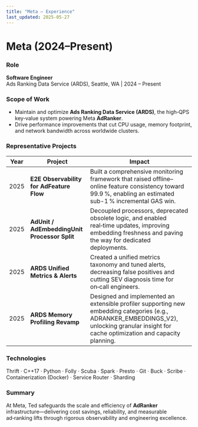 ```yaml
---
title: "Meta – Experience"
last_updated: 2025-05-27
---
```


# Meta (2024–Present)

### Role
**Software Engineer**  
Ads Ranking Data Service (ARDS), Seattle, WA | 2024 – Present

### Scope of Work
- Maintain and optimize **Ads Ranking Data Service (ARDS)**, the high‑QPS key‑value system powering Meta **AdRanker**.
- Drive performance improvements that cut CPU usage, memory footprint, and network bandwidth across worldwide clusters.

### Representative Projects
| Year | Project | Impact |
|------|---------|--------|
| 2025 | **E2E Observability for AdFeature Flow** | Built a comprehensive monitoring framework that raised offline–online feature consistency toward 99.9 %, enabling an estimated sub-1 % incremental GAS win. |
| 2025 | **AdUnit / AdEmbeddingUnit Processor Split** | Decoupled processors, deprecated obsolete logic, and enabled real‑time updates, improving embedding freshness and paving the way for dedicated deployments. |
| 2025 | **ARDS Unified Metrics & Alerts** | Created a unified metrics taxonomy and tuned alerts, decreasing false positives and cutting SEV diagnosis time for on‑call engineers. |
| 2025 | **ARDS Memory Profiling Revamp** | Designed and implemented an extensible profiler supporting new embedding categories (e.g., ADRANKER_EMBEDDINGS_V2), unlocking granular insight for cache optimization and capacity planning. |

### Technologies
Thrift · C++17 · Python · Folly · Scuba · Spark · Presto · Git · Buck · Scribe · Containerization (Docker) · Service Router · Sharding

### Summary
At Meta, Ted safeguards the scale and efficiency of **AdRanker** infrastructure—delivering cost savings, reliability, and measurable ad‑ranking lifts through rigorous observability and engineering excellence.
